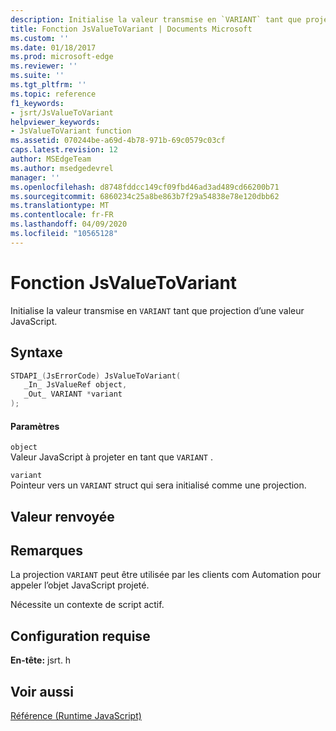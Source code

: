 ```yaml
---
description: Initialise la valeur transmise en `VARIANT` tant que projection d’une valeur JavaScript.
title: Fonction JsValueToVariant | Documents Microsoft
ms.custom: ''
ms.date: 01/18/2017
ms.prod: microsoft-edge
ms.reviewer: ''
ms.suite: ''
ms.tgt_pltfrm: ''
ms.topic: reference
f1_keywords:
- jsrt/JsValueToVariant
helpviewer_keywords:
- JsValueToVariant function
ms.assetid: 070244be-a69d-4b78-971b-69c0579c03cf
caps.latest.revision: 12
author: MSEdgeTeam
ms.author: msedgedevrel
manager: ''
ms.openlocfilehash: d8748fddcc149cf09fbd46ad3ad489cd66200b71
ms.sourcegitcommit: 6860234c25a8be863b7f29a54838e78e120dbb62
ms.translationtype: MT
ms.contentlocale: fr-FR
ms.lasthandoff: 04/09/2020
ms.locfileid: "10565128"
---
```

# Fonction JsValueToVariant
Initialise la valeur transmise en `VARIANT` tant que projection d’une valeur JavaScript.  
  
## Syntaxe  
  
```cpp  
STDAPI_(JsErrorCode) JsValueToVariant(  
   _In_ JsValueRef object,  
   _Out_ VARIANT *variant  
);  
```  
  
#### Paramètres  
 `object`  
 Valeur JavaScript à projeter en tant que `VARIANT` .  
  
 `variant`  
 Pointeur vers un `VARIANT` struct qui sera initialisé comme une projection.  
  
## Valeur renvoyée  
  
## Remarques  
 La projection `VARIANT` peut être utilisée par les clients com Automation pour appeler l’objet JavaScript projeté.  
  
 Nécessite un contexte de script actif.  
  
## Configuration requise  
 **En-tête:** jsrt. h  
  
## Voir aussi  
 [Référence (Runtime JavaScript)](../chakra-hosting/reference-javascript-runtime.md)